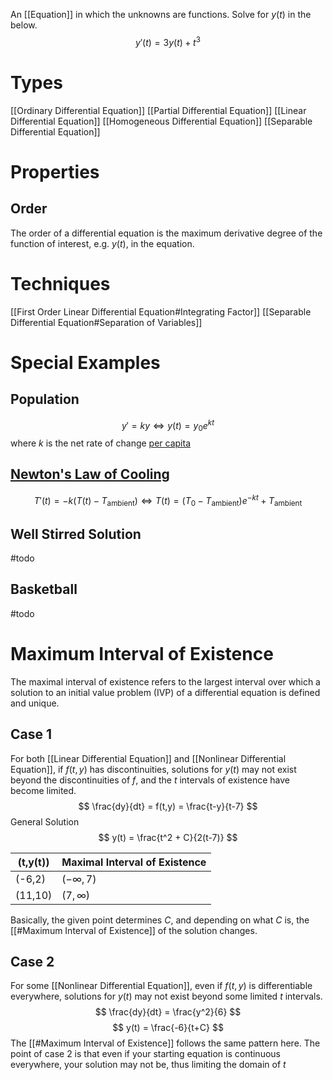 An [[Equation]] in which the unknowns are functions. Solve for $y(t)$ in the below. 
$$
y'(t) = 3y(t) + t^3
$$
# Types
[[Ordinary Differential Equation]]
[[Partial Differential Equation]]
[[Linear Differential Equation]]
[[Homogeneous Differential Equation]]
[[Separable Differential Equation]]
# Properties
## Order
The order of a differential equation is the maximum derivative degree of the function of interest, e.g. $y(t)$, in the equation. 

# Techniques
[[First Order Linear Differential Equation#Integrating Factor]]
[[Separable Differential Equation#Separation of Variables]]

# Special Examples
## Population
$$
y' = ky \iff y(t)=y_0e^{kt}
$$
where $k$ is the net rate of change [per capita](https://en.wikipedia.org/wiki/Per_capita)

## [Newton's Law of Cooling](https://www.sciencefacts.net/newtons-law-of-cooling.html)
$$
T'(t) = -k(T(t) - T_\text{ambient})
\iff
T(t)=(T_0  -  T_\text{ambient})e^{-kt} +  T_\text{ambient}
$$

## Well Stirred Solution
#todo

## Basketball
#todo

# Maximum Interval of Existence
The maximal interval of existence refers to the largest interval over which a solution to an initial value problem (IVP) of a differential equation is defined and unique.

## Case 1
For both [[Linear Differential Equation]] and [[Nonlinear Differential Equation]], if $f(t,y)$ has discontinuities, solutions for $y(t)$ may not exist beyond the discontinuities of $f$, and the $t$ intervals of existence have become limited.
$$
\frac{dy}{dt} = f(t,y) = \frac{t-y}{t-7}
$$
General Solution
$$
y(t) = \frac{t^2 + C}{2(t-7)}
$$

| (t,y(t)) | Maximal Interval of Existence |
| -------- | ----------------------------- |
| (-6,2)   | $(-\infty, 7)$                |
| (11,10)  | $(7, \infty)$                 |
 Basically, the given point determines $C$, and depending on what $C$ is, the [[#Maximum Interval of Existence]] of the solution changes.

## Case 2
For some [[Nonlinear Differential Equation]], even if $f(t,y)$ is differentiable everywhere, solutions for $y(t)$ may not exist beyond some limited $t$ intervals.
$$
\frac{dy}{dt} = \frac{y^2}{6}
$$
$$
y(t) = \frac{-6}{t+C}
$$
The [[#Maximum Interval of Existence]] follows the same pattern here. The point of case 2 is that even if your starting equation is continuous everywhere, your solution may not be, thus limiting the domain of $t$